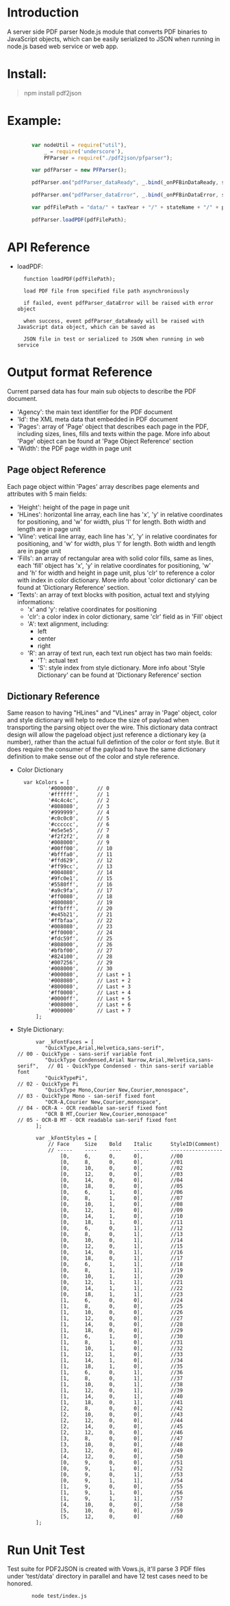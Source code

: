 Introduction
====
A server side PDF parser Node.js module that converts PDF binaries to JavaScript objects, which can be easily serialized to
JSON when running in node.js based web service or web app.

Install:
====
>npm install pdf2json

Example:
====
```javascript

        var nodeUtil = require("util"),
            _ = require('underscore'),
            PFParser = require("./pdf2json/pfparser");

        var pdfParser = new PFParser();

        pdfParser.on("pdfParser_dataReady", _.bind(_onPFBinDataReady, self));

        pdfParser.on("pdfParser_dataError", _.bind(_onPFBinDataError, self));

        var pdfFilePath = "data/" + taxYear + "/" + stateName + "/" + pdfId + ".pdf";

        pdfParser.loadPDF(pdfFilePath);

```

API Reference
=====

* loadPDF:

        function loadPDF(pdfFilePath);

        load PDF file from specified file path asynchroniously

        if failed, event pdfParser_dataError will be raised with error object

        when success, event pdfParser_dataReady will be raised with JavaScript data object, which can be saved as

        JSON file in test or serialized to JSON when running in web service


Output format Reference
=====

Current parsed data has four main sub objects to describe the PDF document.

* 'Agency': the main text identifier for the PDF document
* 'Id': the XML meta data that embedded in PDF document
* 'Pages': array of 'Page' object that describes each page in the PDF, including sizes, lines, fills and texts within the page. More info about 'Page' object can be found at 'Page Object Reference' section
* 'Width': the PDF page width in page unit

Page object Reference
-----

Each page object within 'Pages' array describes page elements and attributes with 5 main fields:

* 'Height': height of the page in page unit
* 'HLines': horizontal line array, each line has 'x', 'y' in relative coordinates for positioning, and 'w' for width, plus 'l' for length. Both width and length are in page unit
* 'Vline': vetical line array, each line has 'x', 'y' in relative coordinates for positioning, and 'w' for width, plus 'l' for length. Both width and length are in page unit
* 'Fills': an array of rectangular area with solid color fills, same as lines, each 'fill' object has 'x', 'y' in relative coordinates for positioning, 'w' and 'h' for width and height in page unit, plus 'clr' to reference a color with index in color dictionary. More info about 'color dictionary' can be found at 'Dictionary Reference' section.
* 'Texts': an array of text blocks with position, actual text and stylying informations:
    * 'x' and 'y': relative coordinates for positioning
    * 'clr': a color index in color dictionary, same 'clr' field as in 'Fill' object
    * 'A': text alignment, including:
        * left
        * center
        * right
    * 'R': an array of text run, each text run object has two main foelds:
        * 'T': actual text
        * 'S': style index from style dictionary. More info about 'Style Dictionary' can be found at 'Dictionary Reference' section

Dictionary Reference
-----

Same reason to having "HLines" and "VLines" array in 'Page' object, color and style dictionary will help to reduce the size of payload when transporting the parsing object over the wire.
This dictionary data contract design will allow the pageload object just reference a dictionary key (a number), rather than the actual full defintion of the color or font style.
But it does require the consumer of the payload to have the same dictionary definition to make sense out of the color and style reference.

* Color Dictionary


        var kColors = [
                '#000000',		// 0
                '#ffffff',		// 1
                '#4c4c4c',		// 2
                '#808080',		// 3
                '#999999',		// 4
                '#c0c0c0',		// 5
                '#cccccc',		// 6
                '#e5e5e5',		// 7
                '#f2f2f2',		// 8
                '#008000',		// 9
                '#00ff00',		// 10
                '#bfffa0',		// 11
                '#ffd629',		// 12
                '#ff99cc',		// 13
                '#004080',		// 14
                '#9fc0e1',		// 15
                '#5580ff',		// 16
                '#a9c9fa',		// 17
                '#ff0080',		// 18
                '#800080',		// 19
                '#ffbfff',		// 20
                '#e45b21',		// 21
                '#ffbfaa',		// 22
                '#008080',		// 23
                '#ff0000',		// 24
                '#fdc59f',		// 25
                '#808000',		// 26
                '#bfbf00',		// 27
                '#824100',		// 28
                '#007256',		// 29
                '#008000',		// 30
                '#000080',		// Last + 1
                '#008080',		// Last + 2
                '#800080',		// Last + 3
                '#ff0000',		// Last + 4
                '#0000ff',		// Last + 5
                '#008000',		// Last + 6
                '#000000'		// Last + 7
            ];


* Style Dictionary:

            var _kFontFaces = [
               "QuickType,Arial,Helvetica,sans-serif",							// 00 - QuickType - sans-serif variable font
               "QuickType Condensed,Arial Narrow,Arial,Helvetica,sans-serif",	// 01 - QuickType Condensed - thin sans-serif variable font
               "QuickTypePi",													// 02 - QuickType Pi
               "QuickType Mono,Courier New,Courier,monospace",					// 03 - QuickType Mono - san-serif fixed font
               "OCR-A,Courier New,Courier,monospace",							// 04 - OCR-A - OCR readable san-serif fixed font
               "OCR B MT,Courier New,Courier,monospace"							// 05 - OCR-B MT - OCR readable san-serif fixed font
            ];

            var _kFontStyles = [
                // Face		Size	Bold	Italic		StyleID(Comment)
                // -----	----	----	-----		-----------------
                    [0,		6,		0,		0],			//00
                    [0,		8,		0,		0],			//01
                    [0,		10,		0,		0],			//02
                    [0,		12,		0,		0],			//03
                    [0,		14,		0,		0],			//04
                    [0,		18,		0,		0],			//05
                    [0,		6,		1,		0],			//06
                    [0,		8,		1,		0],			//07
                    [0,		10,		1,		0],			//08
                    [0,		12,		1,		0],			//09
                    [0,		14,		1,		0],			//10
                    [0,		18,		1,		0],			//11
                    [0,		6,		0,		1],			//12
                    [0,		8,		0,		1],			//13
                    [0,		10,		0,		1],			//14
                    [0,		12,		0,		1],			//15
                    [0,		14,		0,		1],			//16
                    [0,		18,		0,		1],			//17
                    [0,		6,		1,		1],			//18
                    [0,		8,		1,		1],			//19
                    [0,		10,		1,		1],			//20
                    [0,		12,		1,		1],			//21
                    [0,		14,		1,		1],			//22
                    [0,		18,		1,		1],			//23
                    [1,		6,		0,		0],			//24
                    [1,		8,		0,		0],			//25
                    [1,		10,		0,		0],			//26
                    [1,		12,		0,		0],			//27
                    [1,		14,		0,		0],			//28
                    [1,		18,		0,		0],			//29
                    [1,		6,		1,		0],			//30
                    [1,		8,		1,		0],			//31
                    [1,		10,		1,		0],			//32
                    [1,		12,		1,		0],			//33
                    [1,		14,		1,		0],			//34
                    [1,		18,		1,		0],			//35
                    [1,		6,		0,		1],			//36
                    [1,		8,		0,		1],			//37
                    [1,		10,		0,		1],			//38
                    [1,		12,		0,		1],			//39
                    [1,		14,		0,		1],			//40
                    [1,		18,		0,		1],			//41
                    [2,		8,		0,		0],			//42
                    [2,		10,		0,		0],			//43
                    [2,		12,		0,		0],			//44
                    [2,		14,		0,		0],			//45
                    [2,		12,		0,		0],			//46
                    [3,		8,		0,		0],			//47
                    [3,		10,		0,		0],			//48
                    [3,		12,		0,		0],			//49
                    [4,		12,		0,		0],			//50
                    [0,		9,		0,		0],			//51
                    [0,		9,		1,		0],			//52
                    [0,		9,		0,		1],			//53
                    [0,		9,		1,		1],			//54
                    [1,		9,		0,		0],			//55
                    [1,		9,		1,		0],			//56
                    [1,		9,		1,		1],			//57
                    [4,		10,		0,		0],			//58
                    [5,		10,		0,		0],			//59
                    [5,		12,		0,		0]			//60
            ];

Run Unit Test
=====

Test suite for PDF2JSON is created with Vows.js, it'll parse 3 PDF files under 'test/data' directory in parallel and have 12 test cases need to be honored.

            node test/index.js








